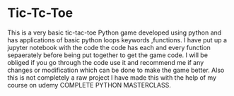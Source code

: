 # Tic-Tc-Toe
This is a very basic tic-tac-toe Python game developed using python and has applications of basic python loops keywords ,functions.
I have put up a jupyter notebook with the code
the code has each and every function sepaerately before being put together to get the game code.
I will be obliged if you go through the code use it and recommend me if any changes or modification which can be done to make the game better.
Also this is not completely a raw project I have made this with the help of my course on udemy COMPLETE PYTHON MASTERCLASS.
